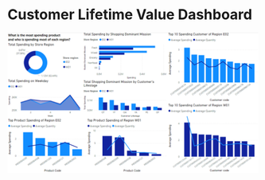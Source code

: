 # Customer Lifetime Value Dashboard

<img src="https://github.com/MimismPS/BADS7105-CRM-Analytics/blob/main/Assignment%2001%20-%20CLV%20Dashboard/CLV%20Dashboard.png" />
